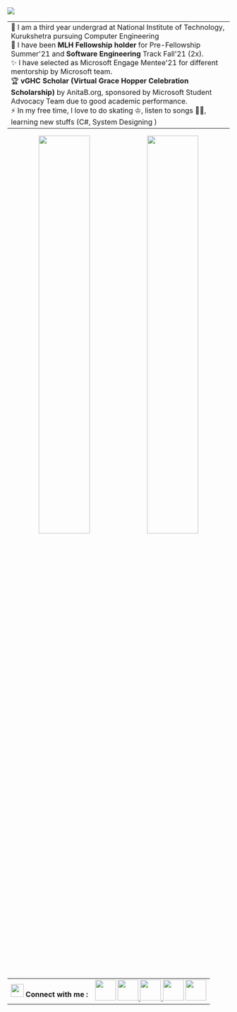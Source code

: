 <img src="https://github.com/hkaur008/hkaur008/blob/main/root/screen-capture%20(5) (1).gif"/>

<table align="center">
<td>  
📝 I am a third year undergrad at National Institute of Technology, Kurukshetra pursuing Computer Engineering <br>
🤞  I have been <strong>MLH Fellowship holder </strong> for Pre-Fellowship Summer'21 and  <strong>Software Engineering </strong> Track Fall'21 (2x). <br>
✨ I have selected as Microsoft Engage Mentee'21 for different mentorship by Microsoft team. <br>
🏆 <strong>vGHC Scholar (Virtual Grace Hopper Celebration Scholarship) </strong>  by AnitaB.org, sponsored by Microsoft Student Advocacy Team due to good academic performance. <br>
⚡ In my free time, I love to do skating ♔, listen to songs 🤘🏼, learning new stuffs (C#, System Designing )</td> <br>
  <table>
  
    
<p align="center">
  <img width="48%" src="https://github-readme-stats.vercel.app/api?username=hkaur008&show_icons=true&theme=jolly" />
  <img width="48%" src="https://github-readme-streak-stats.herokuapp.com/?user=hkaur008&theme=jolly" />
</p>

  <table align="center">
 <th> <img src="https://github.com/TheDudeThatCode/TheDudeThatCode/blob/master/Assets/Hi.gif" width="29px"/> Connect with me  :</th>
  <td>
  <a href="https://www.youtube.com/channel/UCIsECRBRWOalTC51co-tJWg" class="pics"><img src="https://user-images.githubusercontent.com/56452820/132254874-e26c8d79-4821-4f36-9a1e-5f9e78800cde.png" height="47vh"></a>
   <a href="https://www.linkedin.com/in/hkaur008" class="pics"><img src="https://user-images.githubusercontent.com/56452820/132254880-375d3383-f227-4920-a94b-e567592268f8.png" height="47vh">  </a>
  <a href="https://mail.google.com/mail/?view=cm&fs=1&tf=1&to=hargunalone@gmail.com" class="pics"><img src="https://user-images.githubusercontent.com/56452820/132254868-4afe403c-0c88-4023-86c5-23ef0ec7a3f7.png" height="47vh">
    <a href="https://twitter.com/hargunkaur008" class="pics">
    <img src="https://user-images.githubusercontent.com/56452820/147067160-a4383602-25a7-4478-94ec-73a0acc24f18.png" height="47vh"></a>
    <a href="https://t.me/codefloworg" class="pics">
    <img src="https://user-images.githubusercontent.com/56452820/132254883-582e7361-9f34-49c2-aaca-3927e9978e16.png" height="47vh"></a></td>
    </table>


